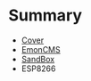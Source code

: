 # Summary

* [Cover](README.md)
* [EmonCMS](documentation/EmonCMS.md)
* [SandBox](Sandbox.md)
* ESP8266

